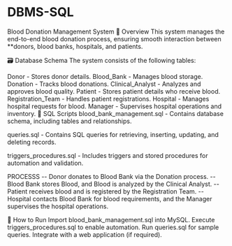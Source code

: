 # DBMS-SQL
Blood Donation Management System
📌 Overview
This system manages the end-to-end blood donation process, ensuring smooth interaction between **donors, blood banks, hospitals, and patients.

🗃️ Database Schema
The system consists of the following tables:

Donor - Stores donor details.
Blood_Bank - Manages blood storage.
Donation - Tracks blood donations.
Clinical_Analyst - Analyzes and approves blood quality.
Patient - Stores patient details who receive blood.
Registration_Team - Handles patient registrations.
Hospital - Manages hospital requests for blood.
Manager - Supervises hospital operations and inventory.
📜 SQL Scripts
blood_bank_management.sql - Contains database schema, including tables and relationships.

queries.sql - Contains SQL queries for retrieving, inserting, updating, and deleting records.

triggers_procedures.sql - Includes triggers and stored procedures for automation and validation.

PROCESSS -- Donor donates to Blood Bank via the Donation process. -- Blood Bank stores Blood, and Blood is analyzed by the Clinical Analyst. -- Patient receives blood and is registered by the Registration Team. -- Hospital contacts Blood Bank for blood requirements, and the Manager supervises the hospital operations.

🚀 How to Run
Import blood_bank_management.sql into MySQL.
Execute triggers_procedures.sql to enable automation.
Run queries.sql for sample queries.
Integrate with a web application (if required).
